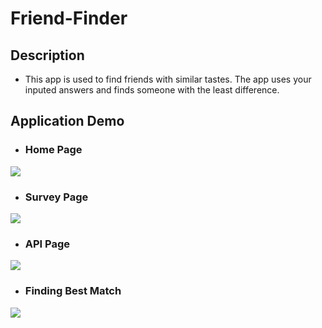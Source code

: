 # Friend-Finder

## Description
  * This app is used to find friends with similar tastes. The app uses your inputed answers and finds someone with the least difference. 
 
## Application Demo
  * ### Home Page
  
  ![](https://gyazo.com/2774db49d43201c47493c7a236d296ba)
  * ### Survey Page
  
  ![](https://i.gyazo.com/08492b75db2654109540f0697bf4ab60.png)
  * ### API Page
  
  ![](https://i.gyazo.com/08492b75db2654109540f0697bf4ab60.png)
  * ### Finding Best Match
  
  ![](https://i.gyazo.com/e683d6ffdb91d8a7f0885edef28519db.png)
